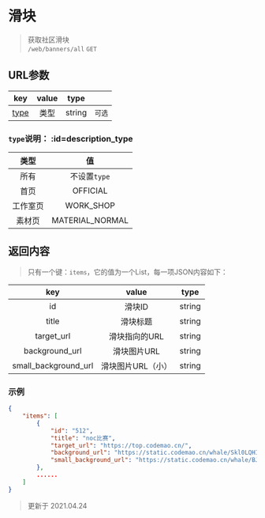 # 滑块

> 获取社区滑块  
> `/web/banners/all` `GET`


## URL参数
|            key            | value |  type  |        |
| :-----------------------: | :---: | :----: | :----: |
| [type](#description_type) | 类型  | string | `可选` |

### `type`说明：  :id=description_type
|   类型   |       值        |
| :------: | :-------------: |
|   所有   |  不设置`type`   |
|   首页   |    OFFICIAL     |
| 工作室页 |    WORK_SHOP    |
|  素材页  | MATERIAL_NORMAL |


## 返回内容
> 只有一个键：`items`，它的值为一个List，每一项JSON内容如下：

|         key          |       value       |  type  |
| :------------------: | :---------------: | :----: |
|          id          |      滑块ID       | string |
|        title         |     滑块标题      | string |
|      target_url      |   滑块指向的URL   | string |
|    background_url    |    滑块图片URL    | string |
| small_background_url | 滑块图片URL（小） | string |

### 示例
```json
{
    "items": [
        {
            "id": "512",
            "title": "noc比赛",
            "target_url": "https://top.codemao.cn/",
            "background_url": "https://static.codemao.cn/whale/Skl0LQHId",
            "small_background_url": "https://static.codemao.cn/whale/BJxm0LQHI_"
        },
        ......
    ]
}
```


> 更新于 2021.04.24